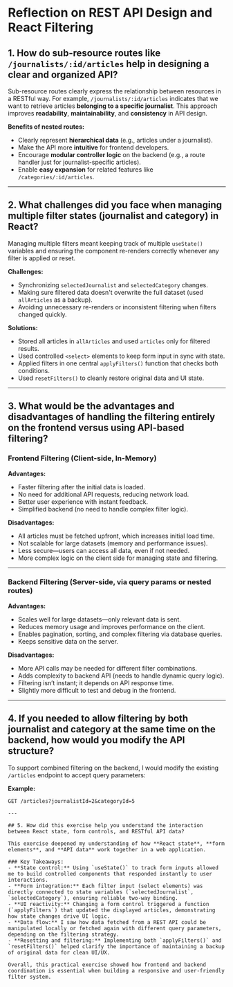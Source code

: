 # Reflection on REST API Design and React Filtering

## 1. How do sub-resource routes like `/journalists/:id/articles` help in designing a clear and organized API?

Sub-resource routes clearly express the relationship between resources in a RESTful way. For example, `/journalists/:id/articles` indicates that we want to retrieve articles **belonging to a specific journalist**. This approach improves **readability**, **maintainability**, and **consistency** in API design.

**Benefits of nested routes:**
- Clearly represent **hierarchical data** (e.g., articles under a journalist).
- Make the API more **intuitive** for frontend developers.
- Encourage **modular controller logic** on the backend (e.g., a route handler just for journalist-specific articles).
- Enable **easy expansion** for related features like `/categories/:id/articles`.

---

## 2. What challenges did you face when managing multiple filter states (journalist and category) in React?

Managing multiple filters meant keeping track of multiple `useState()` variables and ensuring the component re-renders correctly whenever any filter is applied or reset.

**Challenges:**
- Synchronizing `selectedJournalist` and `selectedCategory` changes.
- Making sure filtered data doesn't overwrite the full dataset (used `allArticles` as a backup).
- Avoiding unnecessary re-renders or inconsistent filtering when filters changed quickly.

**Solutions:**
- Stored all articles in `allArticles` and used `articles` only for filtered results.
- Used controlled `<select>` elements to keep form input in sync with state.
- Applied filters in one central `applyFilters()` function that checks both conditions.
- Used `resetFilters()` to cleanly restore original data and UI state.

---

## 3. What would be the advantages and disadvantages of handling the filtering entirely on the frontend versus using API-based filtering?

### Frontend Filtering (Client-side, In-Memory)

**Advantages:**
- Faster filtering after the initial data is loaded.
- No need for additional API requests, reducing network load.
- Better user experience with instant feedback.
- Simplified backend (no need to handle complex filter logic).

**Disadvantages:**
- All articles must be fetched upfront, which increases initial load time.
- Not scalable for large datasets (memory and performance issues).
- Less secure—users can access all data, even if not needed.
- More complex logic on the client side for managing state and filtering.

---

### Backend Filtering (Server-side, via query params or nested routes)

**Advantages:**
- Scales well for large datasets—only relevant data is sent.
- Reduces memory usage and improves performance on the client.
- Enables pagination, sorting, and complex filtering via database queries.
- Keeps sensitive data on the server.

**Disadvantages:**
- More API calls may be needed for different filter combinations.
- Adds complexity to backend API (needs to handle dynamic query logic).
- Filtering isn’t instant; it depends on API response time.
- Slightly more difficult to test and debug in the frontend.

---

## 4. If you needed to allow filtering by both journalist and category at the same time on the backend, how would you modify the API structure?

To support combined filtering on the backend, I would modify the existing `/articles` endpoint to accept query parameters:

**Example:**
```http
GET /articles?journalistId=2&categoryId=5

---

## 5. How did this exercise help you understand the interaction between React state, form controls, and RESTful API data?

This exercise deepened my understanding of how **React state**, **form elements**, and **API data** work together in a web application.

### Key Takeaways:
- **State control:** Using `useState()` to track form inputs allowed me to build controlled components that responded instantly to user interactions.
- **Form integration:** Each filter input (select elements) was directly connected to state variables (`selectedJournalist`, `selectedCategory`), ensuring reliable two-way binding.
- **UI reactivity:** Changing a form control triggered a function (`applyFilters`) that updated the displayed articles, demonstrating how state changes drive UI logic.
- **Data flow:** I saw how data fetched from a REST API could be manipulated locally or fetched again with different query parameters, depending on the filtering strategy.
- **Resetting and filtering:** Implementing both `applyFilters()` and `resetFilters()` helped clarify the importance of maintaining a backup of original data for clean UI/UX.

Overall, this practical exercise showed how frontend and backend coordination is essential when building a responsive and user-friendly filter system.

